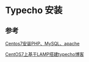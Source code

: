 # Typecho 安装









## 参考

[Centos7安装PHP、MySQL、apache](https://www.cnblogs.com/shengChristine/p/9293996.html)

[CentOS7上基于LAMP搭建typecho博客](https://blog.csdn.net/qq_41809943/article/details/82177550)